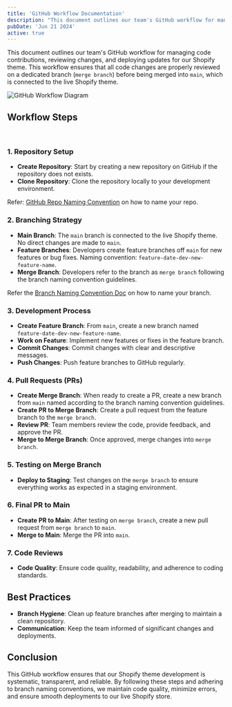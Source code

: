 ```yaml
---
title: 'GitHub Workflow Documentation'
description: "This document outlines our team's GitHub workflow for managing code contributions, reviewing changes, and deploying updates for our Shopify theme."
pubDate: 'Jun 21 2024'
active: true
---
```


This document outlines our team's GitHub workflow for managing code contributions, reviewing changes, and deploying updates for our Shopify theme. This workflow ensures that all code changes are properly reviewed on a dedicated branch (`merge branch`) before being merged into `main`, which is connected to the live Shopify theme.

![GitHub Workflow Diagram](/github-workflow-diagram.jpg)

## Workflow Steps

</br>

### 1. Repository Setup

- **Create Repository**: Start by creating a new repository on GitHub if the repository does not exists.
- **Clone Repository**: Clone the repository locally to your development environment.

Refer: [GitHub Repo Naming Convention](/docs/github-repo-naming-convention) on how to name your repo.

### 2. Branching Strategy

- **Main Branch**: The `main` branch is connected to the live Shopify theme. No direct changes are made to `main`.
- **Feature Branches**: Developers create feature branches off `main` for new features or bug fixes. Naming convention: `feature-date-dev-new-feature-name`.
- **Merge Branch**: Developers refer to the branch as `merge branch` following the branch naming convention guidelines.

Refer the [Branch Naming Convention Doc](/docs/git-branch-naming-convention) on how to name your branch.

### 3. Development Process

- **Create Feature Branch**: From `main`, create a new branch named `feature-date-dev-new-feature-name`.
- **Work on Feature**: Implement new features or fixes in the feature branch.
- **Commit Changes**: Commit changes with clear and descriptive messages.
- **Push Changes**: Push feature branches to GitHub regularly.

### 4. Pull Requests (PRs)

- **Create Merge Branch**: When ready to create a PR, create a new branch from `main` named according to the branch naming convention guidelines.
- **Create PR to Merge Branch**: Create a pull request from the feature branch to the `merge branch`.
- **Review PR**: Team members review the code, provide feedback, and approve the PR.
- **Merge to Merge Branch**: Once approved, merge changes into `merge branch`.

### 5. Testing on Merge Branch

- **Deploy to Staging**: Test changes on the `merge branch` to ensure everything works as expected in a staging environment.

### 6. Final PR to Main

- **Create PR to Main**: After testing on `merge branch`, create a new pull request from `merge branch` to `main`.
- **Merge to Main**: Merge the PR into `main`.

### 7. Code Reviews

<!-- - **Review Guidelines**: Follow our code review guidelines for constructive feedback. -->
- **Code Quality**: Ensure code quality, readability, and adherence to coding standards.

## Best Practices

- **Branch Hygiene**: Clean up feature branches after merging to maintain a clean repository.
- **Communication**: Keep the team informed of significant changes and deployments.

## Conclusion

This GitHub workflow ensures that our Shopify theme development is systematic, transparent, and reliable. By following these steps and adhering to branch naming conventions, we maintain code quality, minimize errors, and ensure smooth deployments to our live Shopify store.